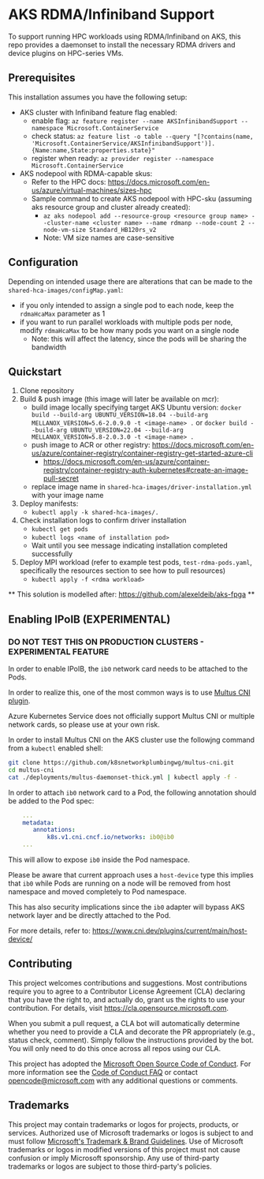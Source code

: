 # AKS RDMA/Infiniband Support
To support running HPC workloads using RDMA/Infiniband on AKS, this repo provides a daemonset to install the necessary RDMA drivers and device plugins on HPC-series VMs. 

## Prerequisites
This installation assumes you have the following setup:
- AKS cluster with Infiniband feature flag enabled:
    - enable flag: `az feature register --name AKSInfinibandSupport --namespace Microsoft.ContainerService`
    - check status: `az feature list -o table --query "[?contains(name, 'Microsoft.ContainerService/AKSInfinibandSupport')].{Name:name,State:properties.state}"`
    - register when ready: `az provider register --namespace Microsoft.ContainerService`
- AKS nodepool with RDMA-capable skus:
    - Refer to the HPC docs: https://docs.microsoft.com/en-us/azure/virtual-machines/sizes-hpc
    - Sample command to create AKS nodepool with HPC-sku (assuming aks resource group and cluster already created): 
        - `az aks nodepool add --resource-group <resource group name> --cluster-name <cluster name> --name rdmanp --node-count 2 --node-vm-size Standard_HB120rs_v2`
        - Note: VM size names are case-sensitive
    
## Configuration
Depending on intended usage there are alterations that can be made to the `shared-hca-images/configMap.yaml`:
- if you only intended to assign a single pod to each node, keep the `rdmaHcaMax` parameter as 1
- if you want to run parallel workloads with multiple pods per node, modify `rdmaHcaMax` to be how many pods you want on a single node
    - Note: this will affect the latency, since the pods will be sharing the bandwidth

## Quickstart
1. Clone repository
2. Build & push image (this image will later be available on mcr):
    - build image locally specifying target AKS Ubuntu version: `docker build --build-arg UBUNTU_VERSION=18.04 --build-arg MELLANOX_VERSION=5.6-2.0.9.0 -t <image-name> .` or `docker build --build-arg UBUNTU_VERSION=22.04 --build-arg MELLANOX_VERSION=5.8-2.0.3.0 -t <image-name> .`
    - push image to ACR or other registry: https://docs.microsoft.com/en-us/azure/container-registry/container-registry-get-started-azure-cli
        - https://docs.microsoft.com/en-us/azure/container-registry/container-registry-auth-kubernetes#create-an-image-pull-secret
    - replace image name in `shared-hca-images/driver-installation.yml` with your image name
3. Deploy manifests:
    - `kubectl apply -k shared-hca-images/.`
4. Check installation logs to confirm driver installation 
    -  `kubectl get pods`
    -  `kubectl logs <name of installation pod>`
    -  Wait until you see message indicating installation completed successfully
5. Deploy MPI workload (refer to example test pods, `test-rdma-pods.yaml`, specifically the resources section to see how to pull resources)
    -  `kubectl apply -f <rdma workload>`


** This solution is modelled after: https://github.com/alexeldeib/aks-fpga **

## Enabling IPoIB (EXPERIMENTAL)

### DO NOT TEST THIS ON PRODUCTION CLUSTERS - EXPERIMENTAL FEATURE

In order to enable IPoIB, the `ib0` network card needs to be attached to the Pods.

In order to realize this, one of the most common ways is to use [Multus CNI plugin](https://github.com/k8snetworkplumbingwg/multus-cni).

Azure Kubernetes Service does not officially support Multus CNI or multiple network cards, so please use at your own risk.

In order to install Multus CNI on the AKS cluster use the followjng command from a `kubectl` enabled shell:

```bash
git clone https://github.com/k8snetworkplumbingwg/multus-cni.git
cd multus-cni
cat ./deployments/multus-daemonset-thick.yml | kubectl apply -f -
```

In order to attach `ib0` network card to a Pod, the following annotation should be added to the Pod spec:

```yml
    ...
    metadata:
       annotations:
           k8s.v1.cni.cncf.io/networks: ib0@ib0
    ...
```

This will allow to expose `ib0` inside the Pod namespace.

Please be aware that current approach uses a `host-device` type this implies that `ib0` while Pods are running on a node will be removed from host namespace and moved completely to Pod namespace.

This has also security implications since the `ib0` adapter will bypass AKS network layer and be directly attached to the Pod.

For more details, refer to: https://www.cni.dev/plugins/current/main/host-device/

## Contributing

This project welcomes contributions and suggestions.  Most contributions require you to agree to a
Contributor License Agreement (CLA) declaring that you have the right to, and actually do, grant us
the rights to use your contribution. For details, visit https://cla.opensource.microsoft.com.

When you submit a pull request, a CLA bot will automatically determine whether you need to provide
a CLA and decorate the PR appropriately (e.g., status check, comment). Simply follow the instructions
provided by the bot. You will only need to do this once across all repos using our CLA.

This project has adopted the [Microsoft Open Source Code of Conduct](https://opensource.microsoft.com/codeofconduct/).
For more information see the [Code of Conduct FAQ](https://opensource.microsoft.com/codeofconduct/faq/) or
contact [opencode@microsoft.com](mailto:opencode@microsoft.com) with any additional questions or comments.

## Trademarks

This project may contain trademarks or logos for projects, products, or services. Authorized use of Microsoft 
trademarks or logos is subject to and must follow 
[Microsoft's Trademark & Brand Guidelines](https://www.microsoft.com/en-us/legal/intellectualproperty/trademarks/usage/general).
Use of Microsoft trademarks or logos in modified versions of this project must not cause confusion or imply Microsoft sponsorship.
Any use of third-party trademarks or logos are subject to those third-party's policies.
